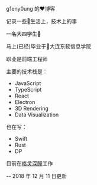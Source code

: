 g1eny0ung 的:heart:博客

记录一些:rainbow:生活上，技术上的事

~~一名大四学生:man:~~

马上(已经)毕业于:school:大连东软信息学院

职业是前端工程师

主要的技术栈是：

- JavaScript
- TypeScript
- React
- Electron
- 3D Rendering
- Data Visualization

也在写：

- Swift
- Rust
- DP

目前在<a href="http://deepglint.com" target="_blank">格灵深瞳</a>工作

-- 2018 年 12 月 11 日更新
